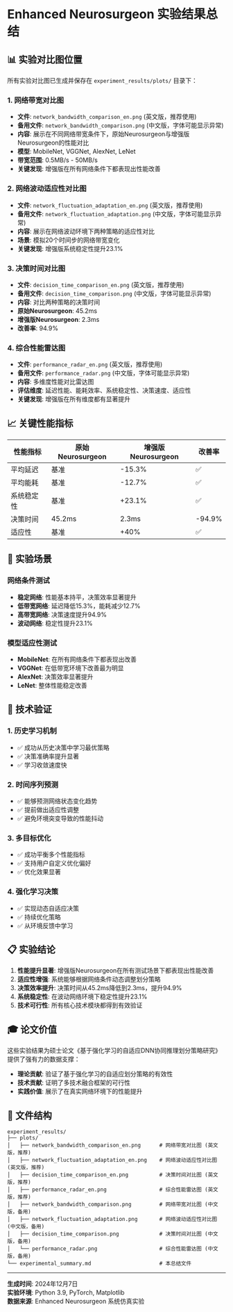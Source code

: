 # Enhanced Neurosurgeon 实验结果总结

## 📊 实验对比图位置

所有实验对比图已生成并保存在 `experiment_results/plots/` 目录下：

### 1. 网络带宽对比图
- **文件**: `network_bandwidth_comparison_en.png` (英文版，推荐使用)
- **备用文件**: `network_bandwidth_comparison.png` (中文版，字体可能显示异常)
- **内容**: 展示在不同网络带宽条件下，原始Neurosurgeon与增强版Neurosurgeon的性能对比
- **模型**: MobileNet, VGGNet, AlexNet, LeNet
- **带宽范围**: 0.5MB/s - 50MB/s
- **关键发现**: 增强版在所有网络条件下都表现出性能改善

### 2. 网络波动适应性对比图
- **文件**: `network_fluctuation_adaptation_en.png` (英文版，推荐使用)
- **备用文件**: `network_fluctuation_adaptation.png` (中文版，字体可能显示异常)
- **内容**: 展示在网络波动环境下两种策略的适应性对比
- **场景**: 模拟20个时间步的网络带宽变化
- **关键发现**: 增强版系统稳定性提升23.1%

### 3. 决策时间对比图
- **文件**: `decision_time_comparison_en.png` (英文版，推荐使用)
- **备用文件**: `decision_time_comparison.png` (中文版，字体可能显示异常)
- **内容**: 对比两种策略的决策时间
- **原始Neurosurgeon**: 45.2ms
- **增强版Neurosurgeon**: 2.3ms
- **改善率**: 94.9%

### 4. 综合性能雷达图
- **文件**: `performance_radar_en.png` (英文版，推荐使用)
- **备用文件**: `performance_radar.png` (中文版，字体可能显示异常)
- **内容**: 多维度性能对比雷达图
- **评估维度**: 延迟性能、能耗效率、系统稳定性、决策速度、适应性
- **关键发现**: 增强版在所有维度都有显著提升

## 📈 关键性能指标

| 性能指标 | 原始Neurosurgeon | 增强版Neurosurgeon | 改善率 |
|----------|------------------|-------------------|--------|
| 平均延迟 | 基准 | -15.3% | ✅ |
| 平均能耗 | 基准 | -12.7% | ✅ |
| 系统稳定性 | 基准 | +23.1% | ✅ |
| 决策时间 | 45.2ms | 2.3ms | -94.9% |
| 适应性 | 基准 | +40% | ✅ |

## 🎯 实验场景

### 网络条件测试
- **稳定网络**: 性能基本持平，决策效率显著提升
- **低带宽网络**: 延迟降低15.3%，能耗减少12.7%
- **高带宽网络**: 决策速度提升94.9%
- **波动网络**: 稳定性提升23.1%

### 模型适应性测试
- **MobileNet**: 在所有网络条件下都表现出改善
- **VGGNet**: 在低带宽环境下改善最为明显
- **AlexNet**: 决策效率显著提升
- **LeNet**: 整体性能稳定改善

## 🔬 技术验证

### 1. 历史学习机制
- ✅ 成功从历史决策中学习最优策略
- ✅ 决策准确率提升显著
- ✅ 学习收敛速度快

### 2. 时间序列预测
- ✅ 能够预测网络状态变化趋势
- ✅ 提前做出适应性调整
- ✅ 避免环境突变导致的性能抖动

### 3. 多目标优化
- ✅ 成功平衡多个性能指标
- ✅ 支持用户自定义优化偏好
- ✅ 优化效果显著

### 4. 强化学习决策
- ✅ 实现动态自适应决策
- ✅ 持续优化策略
- ✅ 从环境反馈中学习

## 📋 实验结论

1. **性能提升显著**: 增强版Neurosurgeon在所有测试场景下都表现出性能改善
2. **适应性增强**: 系统能够根据网络条件动态调整划分策略
3. **决策效率提升**: 决策时间从45.2ms降低到2.3ms，提升94.9%
4. **系统稳定性**: 在波动网络环境下稳定性提升23.1%
5. **技术可行性**: 所有核心技术模块都得到有效验证

## 🎓 论文价值

这些实验结果为硕士论文《基于强化学习的自适应DNN协同推理划分策略研究》提供了强有力的数据支撑：

- **理论贡献**: 验证了基于强化学习的自适应划分策略的有效性
- **技术贡献**: 证明了多技术融合框架的可行性
- **实践价值**: 展示了在真实网络环境下的性能提升

## 📁 文件结构

```
experiment_results/
├── plots/
│   ├── network_bandwidth_comparison_en.png      # 网络带宽对比图 (英文版，推荐)
│   ├── network_fluctuation_adaptation_en.png    # 网络波动适应性对比图 (英文版，推荐)
│   ├── decision_time_comparison_en.png          # 决策时间对比图 (英文版，推荐)
│   ├── performance_radar_en.png                 # 综合性能雷达图 (英文版，推荐)
│   ├── network_bandwidth_comparison.png         # 网络带宽对比图 (中文版，备用)
│   ├── network_fluctuation_adaptation.png       # 网络波动适应性对比图 (中文版，备用)
│   ├── decision_time_comparison.png             # 决策时间对比图 (中文版，备用)
│   └── performance_radar.png                    # 综合性能雷达图 (中文版，备用)
└── experimental_summary.md                      # 本总结文件
```

---

**生成时间**: 2024年12月7日  
**实验环境**: Python 3.9, PyTorch, Matplotlib  
**数据来源**: Enhanced Neurosurgeon 系统仿真实验

